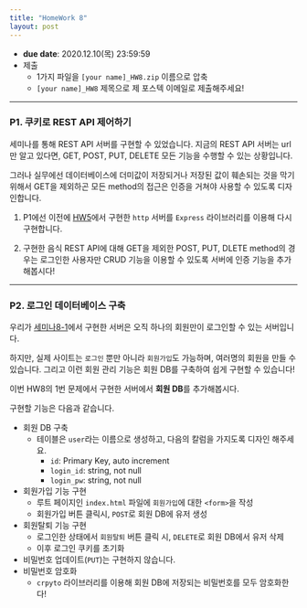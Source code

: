 ```yaml
---
title: "HomeWork 8"
layout: post
---
```


- **due date**: 2020.12.10(목) 23:59:59
- 제출
  - 1가지 파일을 `[your name]_HW8.zip` 이름으로 압축
  - `[your name]_HW8` 제목으로 제 포스텍 이메일로 제출해주세요!

<hr>

### P1. 쿠키로 REST API 제어하기

세미나를 통해 REST API 서버를 구현할 수 있었습니다. 지금의 REST API 서버는 url만 알고 있다면, GET, POST, PUT, DELETE 모든 기능을 수행할 수 있는 상황입니다.

그러나 실무에선 데이터베이스에 더미값이 저장되거나 저장된 값이 훼손되는 것을 막기 위해서 GET을 제외하곤 모든 method의 접근은 인증을 거쳐야 사용할 수 있도록 디자인합니다.

1. P1에선 이전에 [HW5](https://bluehorn07.github.io/poapper-backend/2020/11/15/Homework5.html)에서 구현한 `http` 서버를 `Express` 라이브러리를 이용해 다시 구현합니다.

2. 구현한 음식 REST API에 대해 GET을 제외한 POST, PUT, DLETE method의 경우는 로그인한 사용자만 CRUD 기능을 이용할 수 있도록 서버에 인증 기능을 추가해봅시다!

<hr>

### P2. 로그인 데이터베이스 구축

우리가 [세미나8-1](https://bluehorn07.github.io/poapper-backend/2020/12/04/BackEnd-Seminar8-1.html)에서 구현한 서버은 오직 하나의 회원만이 로그인할 수 있는 서버입니다. 

하지만, 실제 사이트는 `로그인` 뿐만 아니라 `회원가입`도 가능하며, 여러명의 회원을 만들 수 있습니다. 그리고 이런 회원 관리 기능은 회원 DB를 구축하여 쉽게 구현할 수 있습니다!

이번 HW8의 1번 문제에서 구현한 서버에서 **회원 DB**를 추가해봅시다.

구현할 기능은 다음과 같습니다.
- 회원 DB 구축
  - 테이블은 `user`라는 이름으로 생성하고, 다음의 칼럼을 가지도록 디자인 해주세요.
    - `id`: Primary Key, auto increment
    - `login_id`: string, not null
    - `login_pw`: string, not null
- 회원가입 기능 구현
  - 루트 페이지인 `index.html` 파일에 `회원가입`에 대한 `<form>`을 작성
  - 회원가입 버튼 클릭시, `POST`로 회원 DB에 유저 생성
- 회원탈퇴 기능 구현
  - 로그인한 상태에서 `회원탈퇴` 버튼 클릭 시, `DELETE`로 회원 DB에서 유저 삭제
  - 이후 로그인 쿠키를 초기화
- 비밀번호 업데이트(`PUT`)는 구현하지 않습니다.
- 비밀번호 암호화
  - `crpyto` 라이브러리를 이용해 회원 DB에 저장되는 비밀번호를 모두 암호화한다!
